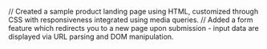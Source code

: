 // Created a sample product landing page using HTML, customized through CSS with responsiveness integrated using media queries.
// Added a form feature which redirects you to a new page upon submission - input data are displayed via URL parsing and DOM manipulation. 
